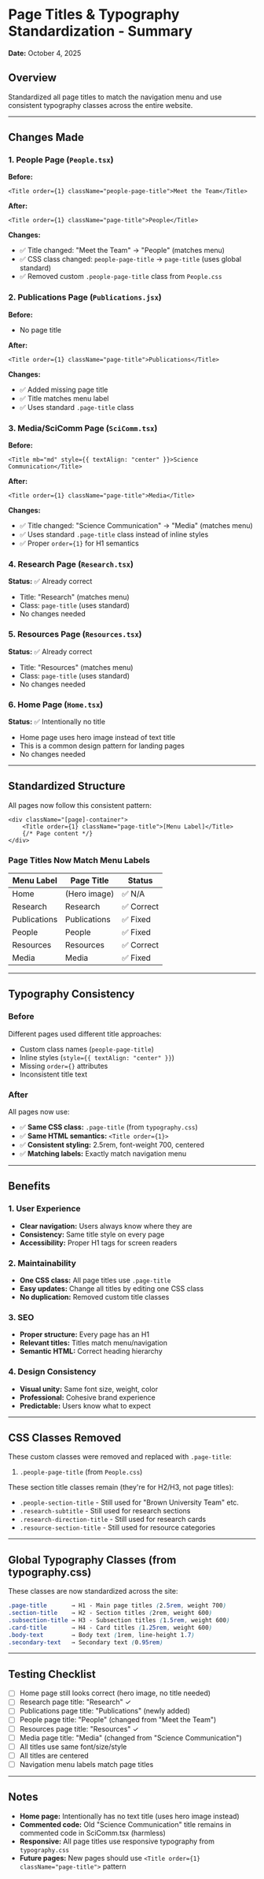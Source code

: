 # Page Titles & Typography Standardization - Summary

**Date:** October 4, 2025

## Overview

Standardized all page titles to match the navigation menu and use consistent typography classes across the entire website.

---

## Changes Made

### 1. People Page (`People.tsx`)
**Before:**
```tsx
<Title order={1} className="people-page-title">Meet the Team</Title>
```

**After:**
```tsx
<Title order={1} className="page-title">People</Title>
```

**Changes:**
- ✅ Title changed: "Meet the Team" → "People" (matches menu)
- ✅ CSS class changed: `people-page-title` → `page-title` (uses global standard)
- ✅ Removed custom `.people-page-title` class from `People.css`

### 2. Publications Page (`Publications.jsx`)
**Before:**
- No page title

**After:**
```tsx
<Title order={1} className="page-title">Publications</Title>
```

**Changes:**
- ✅ Added missing page title
- ✅ Title matches menu label
- ✅ Uses standard `.page-title` class

### 3. Media/SciComm Page (`SciComm.tsx`)
**Before:**
```tsx
<Title mb="md" style={{ textAlign: "center" }}>Science Communication</Title>
```

**After:**
```tsx
<Title order={1} className="page-title">Media</Title>
```

**Changes:**
- ✅ Title changed: "Science Communication" → "Media" (matches menu)
- ✅ Uses standard `.page-title` class instead of inline styles
- ✅ Proper `order={1}` for H1 semantics

### 4. Research Page (`Research.tsx`)
**Status:** ✅ Already correct
- Title: "Research" (matches menu)
- Class: `page-title` (uses standard)
- No changes needed

### 5. Resources Page (`Resources.tsx`)
**Status:** ✅ Already correct
- Title: "Resources" (matches menu)
- Class: `page-title` (uses standard)
- No changes needed

### 6. Home Page (`Home.tsx`)
**Status:** ✅ Intentionally no title
- Home page uses hero image instead of text title
- This is a common design pattern for landing pages
- No changes needed

---

## Standardized Structure

All pages now follow this consistent pattern:

```tsx
<div className="[page]-container">
    <Title order={1} className="page-title">[Menu Label]</Title>
    {/* Page content */}
</div>
```

### Page Titles Now Match Menu Labels

| Menu Label | Page Title | Status |
|------------|------------|--------|
| Home | (Hero image) | ✅ N/A |
| Research | Research | ✅ Correct |
| Publications | Publications | ✅ Fixed |
| People | People | ✅ Fixed |
| Resources | Resources | ✅ Correct |
| Media | Media | ✅ Fixed |

---

## Typography Consistency

### Before
Different pages used different title approaches:
- Custom class names (`people-page-title`)
- Inline styles (`style={{ textAlign: "center" }}`)
- Missing `order={}` attributes
- Inconsistent title text

### After
All pages now use:
- ✅ **Same CSS class:** `.page-title` (from `typography.css`)
- ✅ **Same HTML semantics:** `<Title order={1}>`
- ✅ **Consistent styling:** 2.5rem, font-weight 700, centered
- ✅ **Matching labels:** Exactly match navigation menu

---

## Benefits

### 1. User Experience
- **Clear navigation:** Users always know where they are
- **Consistency:** Same title style on every page
- **Accessibility:** Proper H1 tags for screen readers

### 2. Maintainability
- **One CSS class:** All page titles use `.page-title`
- **Easy updates:** Change all titles by editing one CSS class
- **No duplication:** Removed custom title classes

### 3. SEO
- **Proper structure:** Every page has an H1
- **Relevant titles:** Titles match menu/navigation
- **Semantic HTML:** Correct heading hierarchy

### 4. Design Consistency
- **Visual unity:** Same font size, weight, color
- **Professional:** Cohesive brand experience
- **Predictable:** Users know what to expect

---

## CSS Classes Removed

These custom classes were removed and replaced with `.page-title`:
1. `.people-page-title` (from `People.css`)

These section title classes remain (they're for H2/H3, not page titles):
- `.people-section-title` - Still used for "Brown University Team" etc.
- `.research-subtitle` - Still used for research sections
- `.research-direction-title` - Still used for research cards
- `.resource-section-title` - Still used for resource categories

---

## Global Typography Classes (from typography.css)

These classes are now standardized across the site:

```css
.page-title       → H1 - Main page titles (2.5rem, weight 700)
.section-title    → H2 - Section titles (2rem, weight 600)
.subsection-title → H3 - Subsection titles (1.5rem, weight 600)
.card-title       → H4 - Card titles (1.25rem, weight 600)
.body-text        → Body text (1rem, line-height 1.7)
.secondary-text   → Secondary text (0.95rem)
```

---

## Testing Checklist

- [ ] Home page still looks correct (hero image, no title needed)
- [ ] Research page title: "Research" ✓
- [ ] Publications page title: "Publications" (newly added)
- [ ] People page title: "People" (changed from "Meet the Team")
- [ ] Resources page title: "Resources" ✓
- [ ] Media page title: "Media" (changed from "Science Communication")
- [ ] All titles use same font/size/style
- [ ] All titles are centered
- [ ] Navigation menu labels match page titles

---

## Notes

- **Home page:** Intentionally has no text title (uses hero image instead)
- **Commented code:** Old "Science Communication" title remains in commented code in SciComm.tsx (harmless)
- **Responsive:** All page titles use responsive typography from `typography.css`
- **Future pages:** New pages should use `<Title order={1} className="page-title">` pattern
